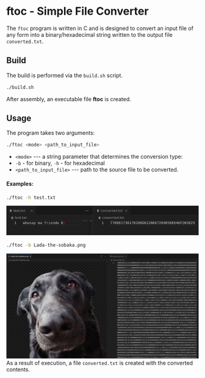 # ftoc - Simple File Converter

The `ftoc` program is written in C and is designed to convert an input file of any form into a binary/hexadecimal string written to the output file `converted.txt`.

## Build

The build is performed via the `build.sh` script.

``` bash
./build.sh
```

After assembly, an executable file **ftoc** is created.

## Usage

The program takes two arguments:

``` bash
./ftoc <mode> <path_to_input_file>
```

-   `<mode>` --- a string parameter that determines the conversion type:
-   `-b` - for binary, `-h` - for hexadecimal
-   `<path_to_input_file>` --- path to the source file to be converted.

#### Examples:

``` bash
./ftoc -h test.txt
```
![example1](./example1.png)

``` bash
./ftoc -b Lada-the-sobaka.png
```
![example2](./example2.png)
As a result of execution, a file `converted.txt` is created with the converted contents.